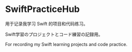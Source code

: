 # SwiftPracticeHub

用于记录我学习 Swift 的项目和代码练习。  

Swift学習のプロジェクトとコード練習の記録用。  

For recording my Swift learning projects and code practice.  
